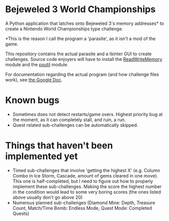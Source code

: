 # Bejeweled 3 World Championships
A Python application that latches onto Bejeweled 3's memory addresses* to create a Nintendo World Championships type challenge.

*This is the reason I call the program a 'parasite', as it isn't a mod of the game.

This repository contains the actual parasite and a tkinter GUI to create challenges.
Source code enjoyers will have to install the [ReadWriteMemory](https://pypi.org/project/ReadWriteMemory/) module and the [psutil](https://pypi.org/project/psutil/)
module.

For documentation regarding the actual program (and how challenge files work), see [the Google Doc](https://docs.google.com/document/d/1RMc6QYoLbh4WKirbTtwDfBR7-BULapBkJrw-ORYdfP8/edit?usp=sharing).

# Known bugs

+ Sometimes does not detect restarts/game overs. Highest priority bug at the moment, as it can completely stall, and ruin, a run.
+ Quest related sub-challenges can be automatically skipped.

# Things that haven't been implemented yet

+ Timed sub-challenges that involve 'getting the highest X' (e.g. Column Combo in Ice Storm, Cascade, amount of gems cleared in one move). This one is half-completed, but I need to figure out how to properly implement these sub-challenges. Making the score the highest number in the condition would lead to some very boring scores (the ones listed above usually don't go above 20)
+ Numerous planned sub-challenges (Diamond Mine: Depth, Treasure Count, Match/Time Bomb: Endless Mode, Quest Mode: Completed Quests)
